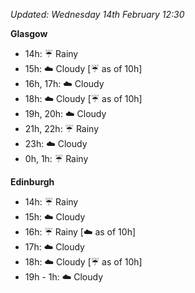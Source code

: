*Updated: Wednesday 14th February 12:30*

**Glasgow**

* 14h: :umbrella: Rainy
* 15h: :cloud: Cloudy [:umbrella: as of 10h]
* 16h, 17h: :cloud: Cloudy
* 18h: :cloud: Cloudy [:umbrella: as of 10h]
* 19h, 20h: :cloud: Cloudy
* 21h, 22h: :umbrella: Rainy
* 23h: :cloud: Cloudy
* 0h, 1h: :umbrella: Rainy

**Edinburgh**

* 14h: :umbrella: Rainy
* 15h: :cloud: Cloudy
* 16h: :umbrella: Rainy [:cloud: as of 10h]
* 17h: :cloud: Cloudy
* 18h: :cloud: Cloudy [:umbrella: as of 10h]
* 19h - 1h: :cloud: Cloudy
